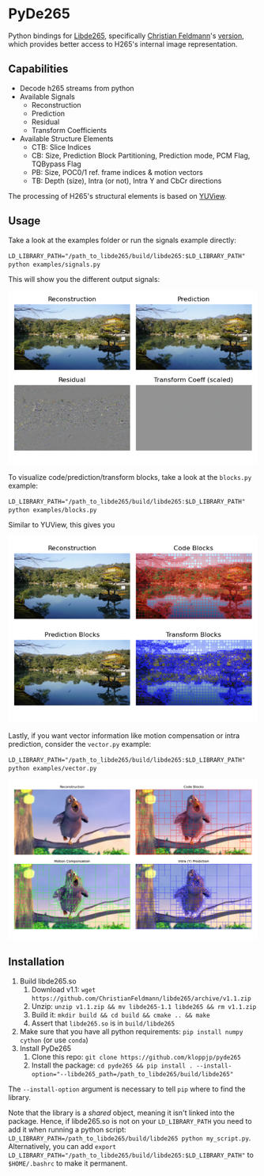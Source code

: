# PyDe265
Python bindings for [Libde265](https://github.com/strukturag/libde265), 
specifically [Christian Feldmann](https://github.com/ChristianFeldmann)'s
 [version](https://github.com/ChristianFeldmann/libde265/tree/v1.1/libde265),
  which provides better access to H265's internal image representation.
  
## Capabilities

- Decode h265 streams from python
- Available Signals
  - Reconstruction
  - Prediction
  - Residual
  - Transform Coefficients
- Available Structure Elements
  - CTB: Slice Indices
  - CB: Size, Prediction Block Partitioning, Prediction mode, PCM Flag, TQBypass Flag
  - PB: Size, POC0/1 ref. frame indices & motion vectors
  - TB: Depth (size), Intra (or not), Intra Y and CbCr directions
  
The processing of H265's structural elements is based on [YUView](https://github.com/IENT/YUView).
 
## Usage

Take a look at the examples folder or run the signals example directly:

`LD_LIBRARY_PATH="/path_to_libde265/build/libde265:$LD_LIBRARY_PATH" python examples/signals.py`

This will show you the different output signals:

![Output Signals](doc/signals_example.png)

To visualize code/prediction/transform blocks, take a look at the `blocks.py` example:

`LD_LIBRARY_PATH="/path_to_libde265/build/libde265:$LD_LIBRARY_PATH" python examples/blocks.py`

Similar to YUView, this gives you

![Block Structure](doc/blocks_example.png)

Lastly, if you want vector information like motion compensation or intra prediction, consider the `vector.py` 
example:

`LD_LIBRARY_PATH="/path_to_libde265/build/libde265:$LD_LIBRARY_PATH" python examples/vector.py`

![Motion Compensation & Intra Prediction](doc/vector_example.png)

 
## Installation

1. Build libde265.so
    1. Download v1.1: `wget https://github.com/ChristianFeldmann/libde265/archive/v1.1.zip`
    2. Unzip: `unzip v1.1.zip && mv libde265-1.1 libde265 && rm v1.1.zip`
    3. Build it: `mkdir build && cd build && cmake .. && make`
    4. Assert that `libde265.so` is in `build/libde265`
2. Make sure that you have all python requirements: `pip install numpy cython` (or use `conda`)
3. Install PyDe265
    1. Clone this repo: `git clone https://github.com/kloppjp/pyde265`
    2. Install the package: `cd pyde265 && pip install . --install-option="--libde265_path=/path_to_libde265/build/libde265"`
    
The `--install-option` argument is necessary to tell `pip` where to find the library.

Note that the library is a _shared_ object, meaning it isn't linked into the package.
Hence, if libde265.so is not on your `LD_LIBRARY_PATH` you need to add it when running
a python script: `LD_LIBRARY_PATH=/path_to_libde265/build/libde265 python my_script.py`. 
Alternatively, you can add `export LD_LIBRARY_PATH="/path_to_libde265/build/libde265:$LD_LIBRARY_PATH"`
to `$HOME/.bashrc` to make it permanent.
    
